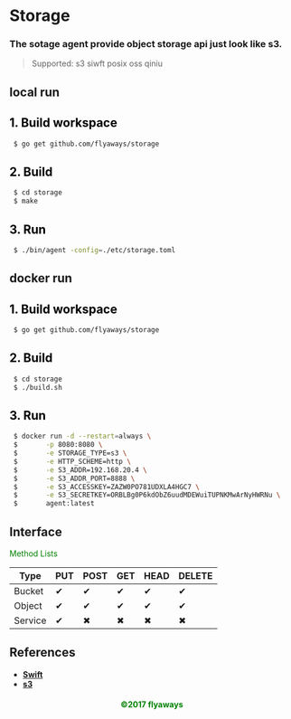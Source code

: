 # **Storage**

### The sotage agent provide object storage api just look like s3.
> Supported: s3 siwft posix oss qiniu
##
## **local run**

## __<font color="Black">1. Build workspace</font>__

```sh
 $ go get github.com/flyaways/storage
```

## __<font color="Black">2. Build</font>__

```sh
 $ cd storage
 $ make
```

## __<font color="Black">3. Run</font>__

```sh
 $ ./bin/agent -config=./etc/storage.toml
```

## **docker run**

## __<font color="Black">1. Build workspace</font>__

```sh
 $ go get github.com/flyaways/storage
```

## __<font color="Black">2. Build</font>__

```sh
 $ cd storage
 $ ./build.sh
```

## __<font color="Black">3. Run</font>__

```sh
 $ docker run -d --restart=always \
 $       -p 8080:8080 \
 $       -e STORAGE_TYPE=s3 \
 $       -e HTTP_SCHEME=http \
 $       -e S3_ADDR=192.168.20.4 \
 $       -e S3_ADDR_PORT=8888 \
 $       -e S3_ACCESSKEY=ZAZW0PO781UDXLA4HGC7 \
 $       -e S3_SECRETKEY=ORBLBg0P6kdObZ6uudMDEWuiTUPNKMwArNyHWRNu \
 $       agent:latest
```

## **Interface**

<font color=Green>Method Lists</font>

|Type|PUT|POST|GET|HEAD|DELETE|
|---|---|---|---|---|---|
|Bucket|✔|✔|✔|✔|✔||
|Object|✔|✔|✔|✔|✔||
|Service|✔|✖|✖|✖|✖||

## **References**

* [__Swift__](http://developer.openstack.org/api-ref/object-storage/)
* [__s3__](http://docs.s3.com/docs/master/)

<font color="Green"><h4 align = "center">©2017 flyaways</h4></font>